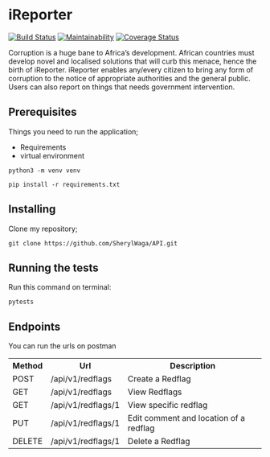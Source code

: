 # iReporter

[![Build Status](https://travis-ci.org/SherylWaga/API.svg?branch=develop)](https://travis-ci.org/SherylWaga/API)
[![Maintainability](https://api.codeclimate.com/v1/badges/bd2ec3ecdf59e3451b49/maintainability)](https://codeclimate.com/github/SherylWaga/API/maintainability)
[![Coverage Status](https://coveralls.io/repos/github/SherylWaga/API/badge.svg?branch=ch-heroku-deployment-162500653)](https://coveralls.io/github/SherylWaga/API?branch=ch-heroku-deployment-162500653)

Corruption is a huge bane to Africa’s development. African countries must develop novel and localised solutions that will curb this menace, hence the birth of iReporter. iReporter enables any/every citizen to bring any form of corruption to the notice of appropriate authorities and the general public. Users can also report on things that needs government intervention.

## Prerequisites
Things you need to run the application;
* Requirements
* virtual environment

` python3 -m venv venv `

` pip install -r requirements.txt `

## Installing
Clone my repository;

` git clone https://github.com/SherylWaga/API.git  `


## Running the tests
Run this command on terminal:

` pytests `

## Endpoints

You can run the urls on postman
<table >
<th>Method</th>
<th>Url</th>
<th>Description</th>
    <tr>
        <td>POST</td>
        <td>/api/v1/redflags  </td>
        <td>Create a Redflag </td>
    </tr>
     <tr>
        <td>GET</td>
         <td>/api/v1/redflags</td>
        <td>View Redflags </td>
    </tr>
    <tr>
        <td>GET</td>
         <td>/api/v1/redflags/1 </td>
        <td>View specific redflag </td>
    </tr>
    <tr>
        <td>PUT</td>
         <td>/api/v1/redflags/1 </td>
        <td>Edit comment and location of a redflag </td>
    </tr>
    <tr>
        <td>DELETE</td>
         <td>/api/v1/redflags/1 </td>
        <td>Delete a Redflag </td>
    </tr>
</table>














